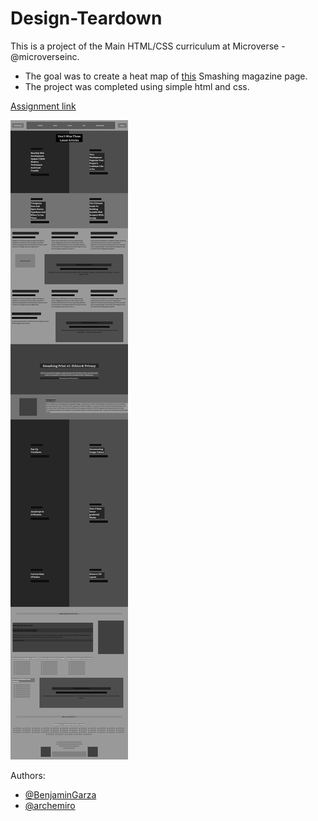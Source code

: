 # Design-Teardown

This is a project of the Main HTML/CSS curriculum at Microverse - @microverseinc.

- The goal was to create a heat map of [this](https://www.smashingmagazine.com/) Smashing magazine page.
- The project was completed using simple html and css.

[Assignment link]()

![screenshot](./screenshot.png)

Authors:

- [@BenjaminGarza](https://github.com/BenjaminGarza)
- [@archemiro](https://github.com/archemiro)
